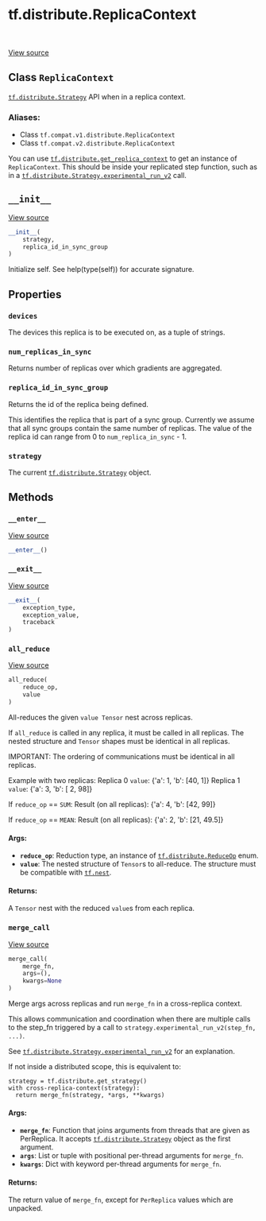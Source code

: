 <div itemscope itemtype="http://developers.google.com/ReferenceObject">
<meta itemprop="name" content="tf.distribute.ReplicaContext" />
<meta itemprop="path" content="Stable" />
<meta itemprop="property" content="devices"/>
<meta itemprop="property" content="num_replicas_in_sync"/>
<meta itemprop="property" content="replica_id_in_sync_group"/>
<meta itemprop="property" content="strategy"/>
<meta itemprop="property" content="__enter__"/>
<meta itemprop="property" content="__exit__"/>
<meta itemprop="property" content="__init__"/>
<meta itemprop="property" content="all_reduce"/>
<meta itemprop="property" content="merge_call"/>
</div>

# tf.distribute.ReplicaContext

<!-- Insert buttons -->

<table class="tfo-notebook-buttons tfo-api" align="left">
</table>

<a target="_blank" href="/code/stable/tensorflow/python/distribute/distribute_lib.py">View source</a>



## Class `ReplicaContext`

<!-- Start diff -->
<a href="../../tf/distribute/Strategy.md"><code>tf.distribute.Strategy</code></a> API when in a replica context.



### Aliases:

* Class `tf.compat.v1.distribute.ReplicaContext`
* Class `tf.compat.v2.distribute.ReplicaContext`


<!-- Placeholder for "Used in" -->

You can use <a href="../../tf/distribute/get_replica_context.md"><code>tf.distribute.get_replica_context</code></a> to get an instance of
`ReplicaContext`. This should be inside your replicated step function, such
as in a <a href="../../tf/distribute/Strategy.md#experimental_run_v2"><code>tf.distribute.Strategy.experimental_run_v2</code></a> call.

<h2 id="__init__"><code>__init__</code></h2>

<a target="_blank" href="/code/stable/tensorflow/python/distribute/distribute_lib.py">View source</a>

``` python
__init__(
    strategy,
    replica_id_in_sync_group
)
```

Initialize self.  See help(type(self)) for accurate signature.




## Properties

<h3 id="devices"><code>devices</code></h3>

The devices this replica is to be executed on, as a tuple of strings.


<h3 id="num_replicas_in_sync"><code>num_replicas_in_sync</code></h3>

Returns number of replicas over which gradients are aggregated.


<h3 id="replica_id_in_sync_group"><code>replica_id_in_sync_group</code></h3>

Returns the id of the replica being defined.

This identifies the replica that is part of a sync group. Currently we
assume that all sync groups contain the same number of replicas. The value
of the replica id can range from 0 to `num_replica_in_sync` - 1.

<h3 id="strategy"><code>strategy</code></h3>

The current <a href="../../tf/distribute/Strategy.md"><code>tf.distribute.Strategy</code></a> object.




## Methods

<h3 id="__enter__"><code>__enter__</code></h3>

<a target="_blank" href="/code/stable/tensorflow/python/distribute/distribute_lib.py">View source</a>

``` python
__enter__()
```




<h3 id="__exit__"><code>__exit__</code></h3>

<a target="_blank" href="/code/stable/tensorflow/python/distribute/distribute_lib.py">View source</a>

``` python
__exit__(
    exception_type,
    exception_value,
    traceback
)
```




<h3 id="all_reduce"><code>all_reduce</code></h3>

<a target="_blank" href="/code/stable/tensorflow/python/distribute/distribute_lib.py">View source</a>

``` python
all_reduce(
    reduce_op,
    value
)
```

All-reduces the given `value Tensor` nest across replicas.

If `all_reduce` is called in any replica, it must be called in all replicas.
The nested structure and `Tensor` shapes must be identical in all replicas.

IMPORTANT: The ordering of communications must be identical in all replicas.

Example with two replicas:
  Replica 0 `value`: {'a': 1, 'b': [40, 1]}
  Replica 1 `value`: {'a': 3, 'b': [ 2, 98]}

  If `reduce_op` == `SUM`:
    Result (on all replicas): {'a': 4, 'b': [42, 99]}

  If `reduce_op` == `MEAN`:
    Result (on all replicas): {'a': 2, 'b': [21, 49.5]}

#### Args:


* <b>`reduce_op`</b>: Reduction type, an instance of <a href="../../tf/distribute/ReduceOp.md"><code>tf.distribute.ReduceOp</code></a> enum.
* <b>`value`</b>: The nested structure of `Tensor`s to all-reduce. The structure must
  be compatible with <a href="../../tf/nest.md"><code>tf.nest</code></a>.


#### Returns:

A `Tensor` nest with the reduced `value`s from each replica.


<h3 id="merge_call"><code>merge_call</code></h3>

<a target="_blank" href="/code/stable/tensorflow/python/distribute/distribute_lib.py">View source</a>

``` python
merge_call(
    merge_fn,
    args=(),
    kwargs=None
)
```

Merge args across replicas and run `merge_fn` in a cross-replica context.

This allows communication and coordination when there are multiple calls
to the step_fn triggered by a call to
`strategy.experimental_run_v2(step_fn, ...)`.

See <a href="../../tf/distribute/Strategy.md#experimental_run_v2"><code>tf.distribute.Strategy.experimental_run_v2</code></a> for an
explanation.

If not inside a distributed scope, this is equivalent to:

```
strategy = tf.distribute.get_strategy()
with cross-replica-context(strategy):
  return merge_fn(strategy, *args, **kwargs)
```

#### Args:


* <b>`merge_fn`</b>: Function that joins arguments from threads that are given as
  PerReplica. It accepts <a href="../../tf/distribute/Strategy.md"><code>tf.distribute.Strategy</code></a> object as
  the first argument.
* <b>`args`</b>: List or tuple with positional per-thread arguments for `merge_fn`.
* <b>`kwargs`</b>: Dict with keyword per-thread arguments for `merge_fn`.


#### Returns:

The return value of `merge_fn`, except for `PerReplica` values which are
unpacked.




